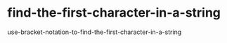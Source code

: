 # find-the-first-character-in-a-string
use-bracket-notation-to-find-the-first-character-in-a-string
